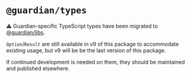 # `@guardian/types`

⚠️ Guardian-specific TypeScript types have been migrated to [@guardian/libs](https://github.com/guardian/libs).

`Option`/`Result` are still available in v9 of this package to accommodate existing usage, but v9 will be be the last version of this package. 

If continued development is needed on them, they should be maintained and published elsewhere.
